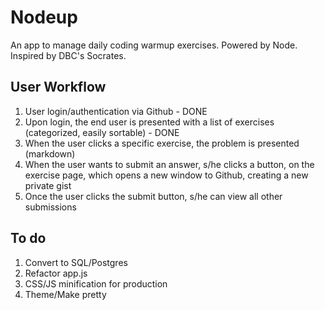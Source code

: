 # Nodeup

An app to manage daily coding warmup exercises. Powered by Node. Inspired by DBC's Socrates.

## User Workflow

1. User login/authentication via Github - DONE
1. Upon login, the end user is presented with a list of exercises (categorized, easily sortable) - DONE
1. When the user clicks a specific exercise, the problem is presented (markdown)
1. When the user wants to submit an answer, s/he clicks a button, on the exercise page, which opens a new window to Github, creating a new private gist
1. Once the user clicks the submit button, s/he can view all other submissions

## To do

1. Convert to SQL/Postgres
1. Refactor app.js
1. CSS/JS minification for production
1. Theme/Make pretty